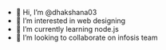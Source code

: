 - 👋 Hi, I’m @dhakshana03
- 👀 I’m interested in web designing 
- 🌱 I’m currently learning node.js
- 💞️ I’m looking to collaborate on infosis team

<!---
dhakshana03/dhakshana03 is a ✨ special ✨ repository because its `README.md` (this file) appears on your GitHub profile.
You can click the Preview link to take a look at your changes.
--->
